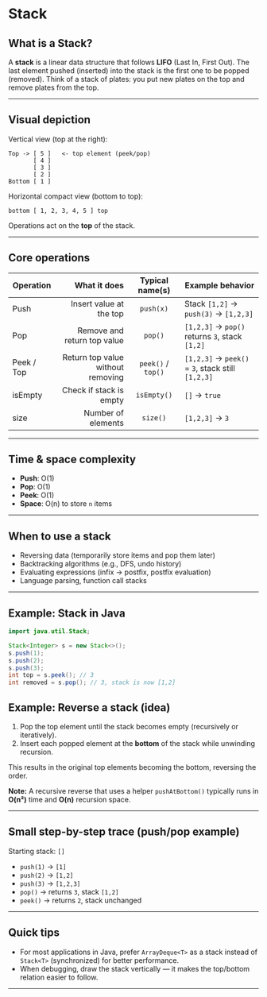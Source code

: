 # Stack

## What is a Stack?

A **stack** is a linear data structure that follows **LIFO** (Last In, First Out). The last element pushed (inserted) into the stack is the first one to be popped (removed). Think of a stack of plates: you put new plates on the top and remove plates from the top.

---

## Visual depiction

Vertical view (top at the right):

```
Top -> [ 5 ]   <- top element (peek/pop)
       [ 4 ]
       [ 3 ]
       [ 2 ]
Bottom [ 1 ]
```

Horizontal compact view (bottom to top):

```
bottom [ 1, 2, 3, 4, 5 ] top
```

Operations act on the **top** of the stack.

---

## Core operations

| Operation  |                      What it does |   Typical name(s)  | Example behavior                                  |
| ---------- | --------------------------------: | :----------------: | ------------------------------------------------- |
| Push       |           Insert value at the top |      `push(x)`     | Stack `[1,2]` → `push(3)` → `[1,2,3]`             |
| Pop        |       Remove and return top value |       `pop()`      | `[1,2,3]` → `pop()` returns `3`, stack `[1,2]`    |
| Peek / Top | Return top value without removing | `peek()` / `top()` | `[1,2,3]` → `peek()` = `3`, stack still `[1,2,3]` |
| isEmpty    |           Check if stack is empty |     `isEmpty()`    | `[]` → `true`                                     |
| size       |                Number of elements |      `size()`      | `[1,2,3]` → `3`                                   |

---

## Time & space complexity

* **Push**: O(1)
* **Pop**: O(1)
* **Peek**: O(1)
* **Space**: O(n) to store `n` items

---

## When to use a stack

* Reversing data (temporarily store items and pop them later)
* Backtracking algorithms (e.g., DFS, undo history)
* Evaluating expressions (infix → postfix, postfix evaluation)
* Language parsing, function call stacks

---

## Example: Stack in Java

```java
import java.util.Stack;

Stack<Integer> s = new Stack<>();
s.push(1);
s.push(2);
s.push(3);
int top = s.peek(); // 3
int removed = s.pop(); // 3, stack is now [1,2]
```

## Example: Reverse a stack (idea)

1. Pop the top element until the stack becomes empty (recursively or iteratively).
2. Insert each popped element at the **bottom** of the stack while unwinding recursion.

This results in the original top elements becoming the bottom, reversing the order.

**Note:** A recursive reverse that uses a helper `pushAtBottom()` typically runs in **O(n²)** time and **O(n)** recursion space.

---

## Small step-by-step trace (push/pop example)

Starting stack: `[]`

* `push(1)` → `[1]`
* `push(2)` → `[1,2]`
* `push(3)` → `[1,2,3]`
* `pop()` → returns `3`, stack `[1,2]`
* `peek()` → returns `2`, stack unchanged

---

## Quick tips

* For most applications in Java, prefer `ArrayDeque<T>` as a stack instead of `Stack<T>` (synchronized) for better performance.
* When debugging, draw the stack vertically — it makes the top/bottom relation easier to follow.

---


